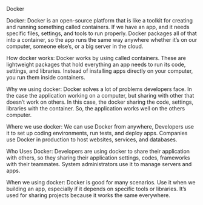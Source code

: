 Docker

Docker:
	Docker is an open-source platform that is like a toolkit for creating and running something called containers. If we have an app, and it needs specific files, settings, and tools to run properly. Docker packages all of that into a container, so the app runs the same way anywhere whether it’s on our computer, someone else’s, or a big server in the cloud.

How docker works:
	Docker works by using called containers. These are lightweight packages that hold everything an app needs to run its code, settings, and libraries. Instead of installing apps directly on your computer, you run them inside containers.

Why we using docker:
	Docker solves a lot of problems developers face. In the case the application working on a computer, but sharing with other that doesn’t work on others. In this case, the docker sharing the code, settings, libraries with the container. So, the application works well on the others computer.

Where we use docker:
	We can use Docker from anywhere, Developers use it to set up coding environments, run tests, and deploy apps. Companies use Docker in production to host websites, services, and databases.

Who Uses Docker:
	Developers are using docker to share their application with others, so they sharing their application settings, codes, frameworks with their teammates. System administrators use it to manage servers and apps.

When we using docker:
	Docker is good for many scenarios. Use it when we building an app, especially if it depends on specific tools or libraries. It’s used for sharing projects because it works the same everywhere.
